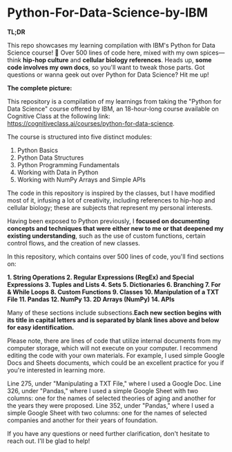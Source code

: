 # Python-For-Data-Science-by-IBM

**TL;DR**

This repo showcases my learning compilation with IBM's Python for Data Science course! 🚀 Over 500 lines of code here, mixed with my own spices—think **hip-hop culture** and **cellular biology references**. Heads up, **some code involves my own docs**, so you'll want to tweak those parts. Got questions or wanna geek out over Python for Data Science? Hit me up!

**The complete picture:**

This repository is a compilation of my learnings from taking the "Python for Data Science" course offered by IBM, an 18-hour-long course available on Cognitive Class at the following link: https://cognitiveclass.ai/courses/python-for-data-science.

The course is structured into five distinct modules:

1. Python Basics
2. Python Data Structures
3. Python Programming Fundamentals
4. Working with Data in Python
5. Working with NumPy Arrays and Simple APIs

The code in this repository is inspired by the classes, but I have modified most of it, infusing a lot of creativity, including references to hip-hop and cellular biology; these are subjects that represent my personal interests.

Having been exposed to Python previously, I **focused on documenting concepts and techniques that were either new to me or that deepened my existing understanding**, such as the use of custom functions, certain control flows, and the creation of new classes.

In this repository, which contains over 500 lines of code, you'll find sections on:

**1. String Operations
2. Regular Expressions (RegEx) and Special Expressions
3. Tuples and Lists
4. Sets
5. Dictionaries
6. Branching
7. For & While Loops
8. Custom Functions
9. Classes
10. Manipulation of a TXT File
11. Pandas
12. NumPy
13. 2D Arrays (NumPy)
14. APIs**

Many of these sections include subsections.**Each new section begins with its title in capital letters and is separated by blank lines above and below for easy identification.**

Please note, there are lines of code that utilize internal documents from my computer storage, which will not execute on your computer. I recommend editing the code with your own materials. For example, I used simple Google Docs and Sheets documents, which could be an excellent practice for you if you're interested in learning more.

Line 275, under "Manipulating a TXT File," where I used a Google Doc.
Line 326, under "Pandas," where I used a simple Google Sheet with two columns: one for the names of selected theories of aging and another for the years they were proposed.
Line 352, under "Pandas," where I used a simple Google Sheet with two columns: one for the names of selected companies and another for their years of foundation.

If you have any questions or need further clarification, don't hesitate to reach out. I'll be glad to help!
